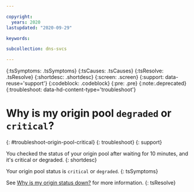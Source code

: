 ```yaml
---

copyright:
  years: 2020
lastupdated: "2020-09-29"

keywords: 

subcollection: dns-svcs

---
```


{:tsSymptoms: .tsSymptoms}
{:tsCauses: .tsCauses}
{:tsResolve: .tsResolve}
{:shortdesc: .shortdesc}
{:screen: .screen}
{:support: data-reuse='support'}
{:codeblock: .codeblock}
{:pre: .pre}
{:note:.deprecated}
{:troubleshoot: data-hd-content-type='troubleshoot'}


# Why is my origin pool `degraded` or `critical`?
{: #troubleshoot-origin-pool-critical}
{: troubleshoot}
{: support}

You checked the status of your origin pool after waiting for 10 minutes, and it's critical or degraded.
{: shortdesc}

Your origin pool status is `critical` or `degraded`.
{: tsSymptoms}

See [Why is my origin status down?](/docs/dns-svcs?topic=dns-svcs-troubleshoot-origin-down) for more information.
{: tsResolve}
